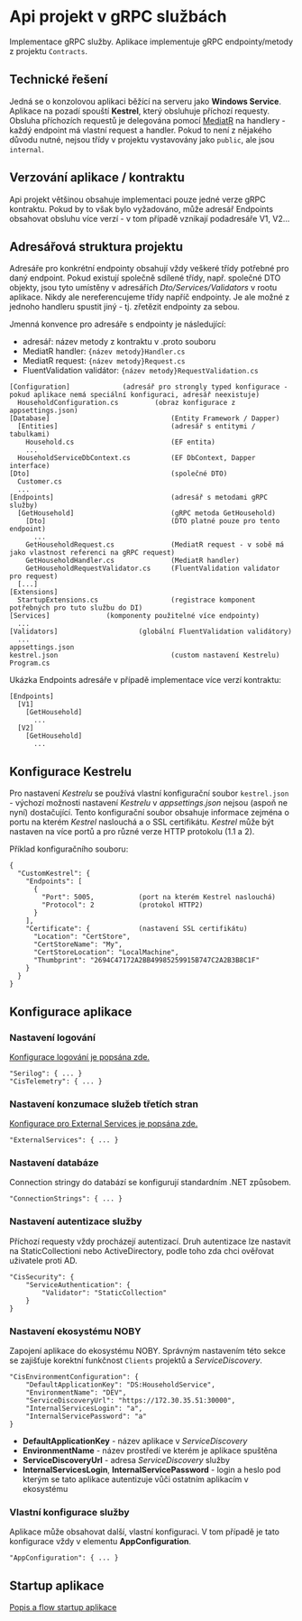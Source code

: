 ﻿# Api projekt v gRPC službách
Implementace gRPC služby. Aplikace implementuje gRPC endpointy/metody z projektu `Contracts`.

## Technické řešení
Jedná se o konzolovou aplikaci běžící na serveru jako **Windows Service**. 
Aplikace na pozadí spouští **Kestrel**, který obsluhuje příchozí requesty.
Obsluha příchozích requestů je delegována pomocí [MediatR](https://github.com/jbogard/MediatR) na handlery - každý endpoint má vlastní request a handler.
Pokud to není z nějakého důvodu nutné, nejsou třídy v projektu vystavovány jako `public`, ale jsou `internal`.

## Verzování aplikace / kontraktu
Api projekt většinou obsahuje implementaci pouze jedné verze gRPC kontraktu. 
Pokud by to však bylo vyžadováno, může adresář Endpoints obsahovat obsluhu více verzí - v tom případě vznikají podadresáře V1, V2...

## Adresářová struktura projektu
Adresáře pro konkrétní endpointy obsahují vždy veškeré třídy potřebné pro daný endpoint.
Pokud existují společně sdílené třídy, např. společné DTO objekty, jsou tyto umístěny v adresářích *Dto/Services/Validators* v rootu aplikace.
Nikdy ale nereferencujeme třídy napříč endpointy. Je ale možné z jednoho handleru spustit jiný - tj. zřetězit endpointy za sebou.

Jmenná konvence pro adresáře s endpointy je následující:
- adresář: název metody z kontraktu v .proto souboru
- MediatR handler: `{název metody}Handler.cs`
- MediatR request: `{název metody}Request.cs`
- FluentValidation validátor: `{název metody}RequestValidation.cs`

```
[Configuration]				(adresář pro strongly typed konfigurace - pokud aplikace nemá speciální konfiguraci, adresář neexistuje)
  HouseholdConfiguration.cs     	(obraz konfigurace z appsettings.json)
[Database]                              (Entity Framework / Dapper)
  [Entities]                            (adresář s entitymi / tabulkami)
    Household.cs                        (EF entita)
    ...
  HouseholdServiceDbContext.cs          (EF DbContext, Dapper interface)
[Dto]                                   (společné DTO)
  Customer.cs
  ...
[Endpoints]                             (adresář s metodami gRPC služby)
  [GetHousehold]                        (gRPC metoda GetHousehold)
    [Dto]                               (DTO platné pouze pro tento endpoint)
      ...
    GetHouseholdRequest.cs              (MediatR request - v sobě má jako vlastnost referenci na gRPC request)
    GetHouseholdHandler.cs              (MediatR handler)
    GetHouseholdRequestValidator.cs     (FluentValidation validator pro request)
  [...]
[Extensions]
  StartupExtensions.cs	                (registrace komponent potřebných pro tuto službu do DI)
[Services]				(komponenty použitelné více endpointy)
  ...
[Validators]			        (globální FluentValidation validátory)
  ...
appsettings.json
kestrel.json                            (custom nastavení Kestrelu)
Program.cs
```

Ukázka Endpoints adresáře v případě implementace více verzí kontraktu:
```
[Endpoints]
  [V1]
    [GetHousehold]
      ...
  [V2]
    [GetHousehold]
      ...
```

## Konfigurace Kestrelu
Pro nastavení *Kestrelu* se používá vlastní konfigurační soubor `kestrel.json` - výchozí možnosti nastavení *Kestrelu* v *appsettings.json* nejsou (aspoň ne nyní) dostačující.
Tento konfigurační soubor obsahuje informace zejména o portu na kterém *Kestrel* naslouchá a o SSL certifikátu.
*Kestrel* může být nastaven na více portů a pro různé verze HTTP protokolu (1.1 a 2).

Příklad konfiguračního souboru:
```
{
  "CustomKestrel": {
    "Endpoints": [
      {
        "Port": 5005,           (port na kterém Kestrel naslouchá)
        "Protocol": 2           (protokol HTTP2)
      }
    ],
    "Certificate": {            (nastavení SSL certifikátu)
      "Location": "CertStore",
      "CertStoreName": "My",
      "CertStoreLocation": "LocalMachine",
      "Thumbprint": "2694C47172A2BB49985259915B747C2A2B3B8C1F"
    }
  }
}
```

## Konfigurace aplikace

### Nastavení logování
[Konfigurace logování je popsána zde.](logging.md)
```
"Serilog": { ... }
"CisTelemetry": { ... }
```

### Nastavení konzumace služeb třetích stran
[Konfigurace pro External Services je popsána zde.](external-services.md)
```
"ExternalServices": { ... }
```

### Nastavení databáze
Connection stringy do databází se konfigurují standardním .NET způsobem.
```
"ConnectionStrings": { ... }
```

### Nastavení autentizace služby
Příchozí requesty vždy procházejí autentizací. 
Druh autentizace lze nastavit na StaticCollectioni nebo ActiveDirectory, podle toho zda chci ověřovat uživatele proti AD.
```
"CisSecurity": {
    "ServiceAuthentication": {
        "Validator": "StaticCollection"
    }
}
```

### Nastavení ekosystému NOBY
Zapojení aplikace do ekosystému NOBY. 
Správným nastavením této sekce se zajišťuje korektní funkčnost `Clients` projektů a *ServiceDiscovery*.
```
"CisEnvironmentConfiguration": {
    "DefaultApplicationKey": "DS:HouseholdService",
    "EnvironmentName": "DEV",
    "ServiceDiscoveryUrl": "https://172.30.35.51:30000",
    "InternalServicesLogin": "a",
    "InternalServicePassword": "a"
}
```
- **DefaultApplicationKey** - název aplikace v *ServiceDiscovery*
- **EnvironmentName** - název prostředí ve kterém je aplikace spuštěna
- **ServiceDiscoveryUrl** - adresa *ServiceDiscovery* služby
- **InternalServicesLogin**, **InternalServicePassword** - login a heslo pod kterým se tato aplikace autentizuje vůči ostatním aplikacím v ekosystému

### Vlastní konfigurace služby
Aplikace může obsahovat další, vlastní konfiguraci. V tom případě je tato konfigurace vždy v elementu **AppConfiguration**.
```
"AppConfiguration": { ... }
```

## Startup aplikace
[Popis a flow startup aplikace](grpc-service-startup.md)

